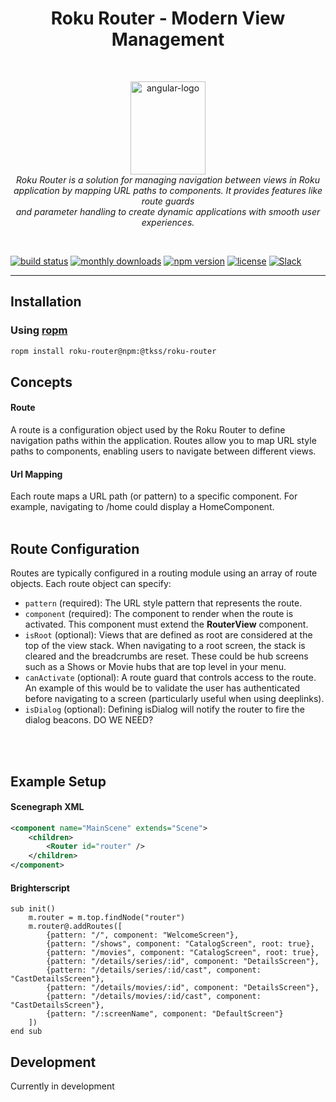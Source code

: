 <h1 align="center">Roku Router - Modern View Management</h1>
<br>
<p align="center">
	<img src="https://github.com/user-attachments/assets/734ca644-8d42-49be-84b3-2a717e6f3267" alt="angular-logo" width="120px" height="149px"/>
	<br>
	<em>Roku Router is a solution for managing navigation between views in Roku<br> application by mapping URL paths to components. It provides features like route guards<br> and parameter handling to create dynamic applications with smooth user experiences.</em>
</p>
<br>

[![build status](https://img.shields.io/github/workflow/status/TKSS-Software/roku-router/build.yml?logo=github&branch=master)](https://github.com/TKSS-Software/roku-router/actions?query=branch%3Amaster+workflow%3Abuild)
[![monthly downloads](https://img.shields.io/npm/dm/@tkss/roku-router.svg?sanitize=true&logo=npm&logoColor=)](https://npmcharts.com/compare/@tkss/roku-router?minimal=true)
[![npm version](https://img.shields.io/npm/v/@tkss/roku-router.svg?logo=npm)](https://www.npmjs.com/package/@tkss/roku-router)
[![license](https://img.shields.io/github/license/TKSS-Software/roku-router.svg)](LICENSE)
[![Slack](https://img.shields.io/badge/Slack-RokuCommunity-4A154B?logo=slack)](https://join.slack.com/t/rokudevelopers/shared_invite/zt-4vw7rg6v-NH46oY7hTktpRIBM_zGvwA)


<hr>

## Installation
### Using [ropm](https://www.npmjs.com/package/roku-router)
```bash
ropm install roku-router@npm:@tkss/roku-router
```

## Concepts
#### Route
A route is a configuration object used by the Roku Router to define navigation paths within the application. Routes allow you to map URL style paths to components, enabling users to navigate between different views.

#### Url Mapping
Each route maps a URL path (or pattern) to a specific component. For example, navigating to /home could display a HomeComponent.
<br/><br/>
## Route Configuration
Routes are typically configured in a routing module using an array of route objects. Each route object can specify:
- `pattern` (required): The URL style pattern that represents the route.
- `component` (required): The component to render when the route is activated. This component must extend the **RouterView** component.
- `isRoot` (optional): Views that are defined as root are considered at the top of the view stack. When navigating to a root screen, the stack is cleared and the breadcrumbs are reset.  These could be hub screens such as a Shows or Movie hubs that are top level in your menu.
- `canActivate` (optional): A route guard that controls access to the route. An example of this would be to validate the user has authenticated before navigating to a screen (particularly useful when using deeplinks).
- `isDialog` (optional): Defining isDialog will notify the router to fire the dialog beacons. DO WE NEED?

<br/><br/>
## Example Setup
#### Scenegraph XML
```XML
<component name="MainScene" extends="Scene">
	<children>
		<Router id="router" />
	</children>
</component>

```
#### Brighterscript
```brighterscript
sub init()
    m.router = m.top.findNode("router")
    m.router@.addRoutes([
        {pattern: "/", component: "WelcomeScreen"},
        {pattern: "/shows", component: "CatalogScreen", root: true},
        {pattern: "/movies", component: "CatalogScreen", root: true},
        {pattern: "/details/series/:id", component: "DetailsScreen"},
        {pattern: "/details/series/:id/cast", component: "CastDetailsScreen"},
        {pattern: "/details/movies/:id", component: "DetailsScreen"},
        {pattern: "/details/movies/:id/cast", component: "CastDetailsScreen"},
        {pattern: "/:screenName", component: "DefaultScreen"}
    ])
end sub
```

## Development

Currently in development
